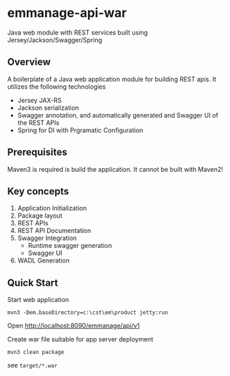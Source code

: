 # emmanage-api-war
Java web module with REST services built using Jersey/Jackson/Swagger/Spring

## Overview

A boilerplate of a Java web application module for building REST apis. It 
utilizes the following technologies

* Jersey JAX-RS
* Jackson serialization
* Swagger annotation, and automatically generated and Swagger UI of the REST APIs
* Spring for DI with Prgramatic Configuration


## Prerequisites
Maven3 is required is build the application. It cannot be built with Maven2!

## Key concepts
1. Application Initialization
1. Package layout
1. REST APIs
1. REST API Documentation
1. Swagger Integration
   * Runtime swagger generation
   * Swagger UI
1. WADL Generation

## Quick Start
Start web application
```
mvn3 -Dem.baseDirectory=c:\cst\em\product jetty:run
```
Open [http://localhost:8090/emmanage/api/v1](http://localhost:8090/emmanage/api/v1)

Create war file suitable for app server deployment
```
mvn3 clean package
```
see `target/*.war`

